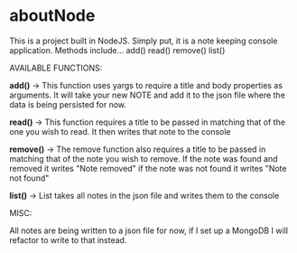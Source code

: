 # aboutNode
This is a project built in NodeJS. Simply put, it is a note keeping console application. Methods include...
  add()
  read()
  remove()
  list()
  
AVAILABLE FUNCTIONS:

<b>add()</b> -> This function uses yargs to require a title and body properties as arguments. It will take your new NOTE and add it to the json file where the data is being persisted for now.

<b>read()</b> -> This function requires a title to be passed in matching that of the one you wish to read. It then writes that note to the console

<b>remove()</b> -> The remove function also requires a title to be passed in matching that of the note you wish to remove. If the note was found and removed it writes "Note removed" if the note was not found it writes "Note not found"

<b>list()</b> -> List takes all notes in the json file and writes them to the console

MISC:

All notes are being written to a json file for now, if I set up a MongoDB I will refactor to write to that instead.
  
